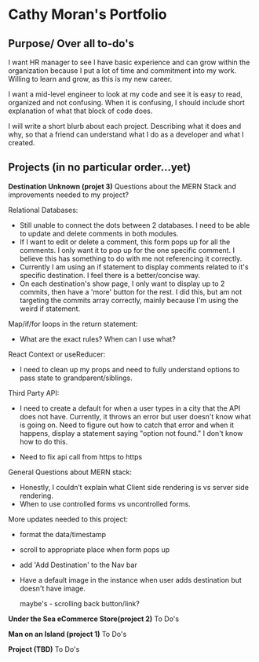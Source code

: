 # Cathy Moran's Portfolio
## Purpose/ Over all to-do's
I want HR manager to see I have basic experience and can grow within the organization because I put a lot of time and commitment into my work. Willing to learn and grow, as this is my new career.

I want a mid-level engineer to look at my code and see it is easy to read, organized and not confusing. When it is confusing, I should include short explanation of what that block of code does.

I will write a short blurb about each project. Describing what it does and why, so that a friend can understand what I do as a developer and what I created.

## Projects (in no particular order...yet)
**Destination Unknown (projet 3)**
Questions about the MERN Stack and improvements needed to my project?

Relational Databases:
- Still unable to connect the dots between 2 databases. I need to be able to update and delete comments in both modules.
- If I want to edit or delete a comment, this form pops up for all the comments. I only want it to pop up for the one specific comment. I believe this has something to do with me not referencing it correctly.
- Currently I am using an if statement to display comments related to it's specific destination. I feel there is a better/concise way.
- On each destination's show page, I only want to display up to 2 commits, then have a 'more' button for the rest. I did this, but am not targeting the commits array correctly, mainly because I'm using the weird if statement.


Map/if/for loops in the return statement:
- What are the exact rules? When can I use what?

React Context or useReducer:
- I need to clean up my props and need to fully understand options to pass state to grandparent/siblings.

Third Party API:
- I need to create a default for when a user types in a city that the API does not have. Currently, it throws an error but user doesn't know what is going on. Need to figure out how to catch that error and when it happens, display a statement saying "option not found." I don't know how to do this.

- Need to fix api call from https to https

General Questions about MERN stack:
  - Honestly, I couldn’t explain what Client side rendering is vs server side rendering.  
  - When to use controlled forms vs uncontrolled forms.

More updates needed to this project:
  - format the data/timestamp
  - scroll to appropriate place when form pops up
  - add 'Add Destination' to the Nav bar
  - Have a default image in the instance when user adds destination but doesn't have image.

      maybe's
        - scrolling back button/link?


**Under the Sea eCommerce Store(project 2)**
To Do's

**Man on an Island (project 1)**
To Do's

**Project (TBD)**
To Do's
